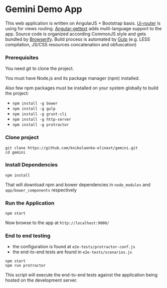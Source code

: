 # Gemini Demo App

This web application is written on AngularJS + Bootstrap basis. [Ui-router](https://github.com/angular-ui/ui-router) is using for views routing. [Angular-gettext](https://angular-gettext.rocketeer.be/) adds multi-language support to the app. Source code is organized according CommonJS style and gets bundled by [Browserify](http://browserify.org/). Build process is automated by [Gulp](http://gulpjs.com/) (e.g. LESS compilation, JS/CSS resources concatenation and obfuscation)

### Prerequisites

You need git to clone the project.

You must have Node.js and its package manager (npm) installed.

Also few npm packages must be installed on your system globally to build the project:

* `npm install -g bower`
* `npm install -g gulp`
* `npm install -g grunt-cli`
* `npm install -g http-server`
* `npm install -g protractor`

### Clone project

```
git clone https://github.com/knikolaenko-elinext/gemini.git
cd gemini
```
	
### Install Dependencies

```
npm install
```
	
That will download npm and bower dependencies in `node_modules` and `app/bower_components` respectively

### Run the Application

```
npm start
```
	
Now browse to the app at `http://localhost:9000/`

### End to end testing

* the configuration is found at `e2e-tests/protractor-conf.js`
* the end-to-end tests are found in `e2e-tests/scenarios.js`

```
npm start
npm run protractor
```

This script will execute the end-to-end tests against the application being hosted on the
development server.